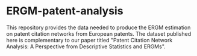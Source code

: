 # ERGM-patent-analysis
This repository provides the data needed to produce the ERGM estimation on patent citation networks from European patents. The dataset published here is complementary to our paper titled "Patent Citation Network Analysis:  A Perspective from Descriptive Statistics and ERGMs".
